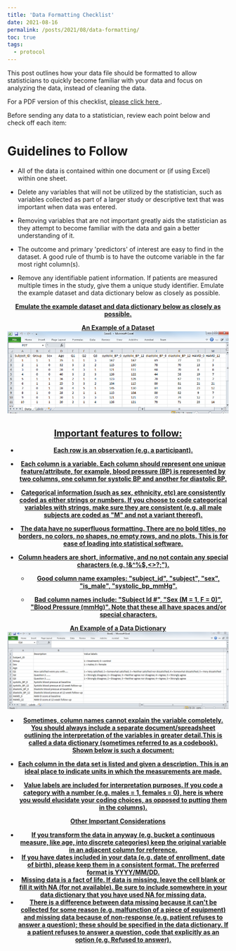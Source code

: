 ```yaml
---
title: 'Data Formatting Checklist'
date: 2021-08-16
permalink: /posts/2021/08/data-formatting/
toc: true
tags:
  - protocol
---
```


This post outlines how your data file should be formatted to allow statisticians to quickly become familiar with your data and focus on analyzing the data, instead of cleaning the data.

For a PDF version of this checklist,  <a href="/files/Data Formatting Checklist.pdf" target="_blank"> please click here </a>.

Before sending any data to a statistician, review each point below and check off each item:

# Guidelines to Follow

-   All of the data is contained within one document or (if using Excel) within one sheet.

-   Delete any variables that will not be utilized by the statistician, such as variables collected as part of a larger study or descriptive text that was important when data was entered.

-   Removing variables that are not important greatly aids the statistician as they attempt to become familiar with the data and gain a better understanding of it.

-   The outcome and primary 'predictors' of interest are easy to find in the dataset.
    A good rule of thumb is to have the outcome variable in the far most right column(s).

-   Remove any identifiable patient information.
    If patients are measured multiple times in the study, give them a unique study identifier.
    Emulate the example dataset and data dictionary below as closely as possible.
    
<center><b><u> Emulate the example dataset and data dictionary below as closely as possible.
  
**An Example of a Dataset** <br/><img src='/images/posts/data-formatting/data-example.png'>

## Important features to follow:

-   Each row is an observation (e.g. a participant).

-   Each column is a variable.
    Each column should represent one unique feature/attribute, for example, blood pressure (BP) is represented by two columns, one column for systolic BP and another for diastolic BP.

-   Categorical information (such as sex, ethnicity, etc) are consistently coded as either strings or numbers.
    If you choose to code categorical variables with strings, make sure they are consistent (e.g. all male subjects are coded as "M" and not a variant thereof).

-   The data have no superfluous formatting.
    There are no bold titles, no borders, no colors, no shapes, no empty rows, and no plots.
    This is for ease of loading into statistical software.

-   Column headers are short, informative, and no not contain any special characters (e.g. !&\^%\$,\<\>?;").

    -   Good column name examples: "subject_id", "subject", "sex", "is_male", "systolic_bp_mmHg".

    -   Bad column names include: "Subject Id \#", "Sex (M = 1, F = 0)", "Blood Pressure (mmHg)".
        Note that these all have spaces and/or special characters.

**An Example of a Data Dictionary** <br/><img src='/images/posts/data-formatting/codebook-example.png'>

- Sometimes, column names cannot explain the variable completely. **You should always include a separate document/spreadsheet outlining the interpretation of the variables** in greater detail.This is called a data dictionary (sometimes referred to as a codebook). Shown below is such a document:

-   Each column in the data set is listed and given a description. This is an ideal place to indicate units in which the measurements are made.

-   Value labels are included for interpretation purposes. If you code a category with a number (e.g. males = 1, females = 0), here is where you would elucidate your coding choices, as opposed to putting them in the columns).

**Other Important Considerations**

-   If you transform the data in anyway (e.g. bucket a continuous measure, like age, into discrete categories) keep the original variable in an adjacent column for reference.
-   If you have dates included in your data (e.g. date of enrollment, date of birth), please keep them in a consistent format. The preferred format is YYYY/MM/DD. 
-   Missing data is a fact of life. If data is missing, leave the cell blank or fill it with NA (for not available). Be sure to include somewhere in your data dictionary that you have used NA for missing data.
-   There is a difference between data missing because it can't be collected for some reason (e.g. malfunction of a piece of equipment) and missing data because of non-response (e.g. patient refuses to answer a question); these should be specified in the data dictionary. If a patient refuses to answer a question, code that explicitly as an option (e.g. Refused to answer).
